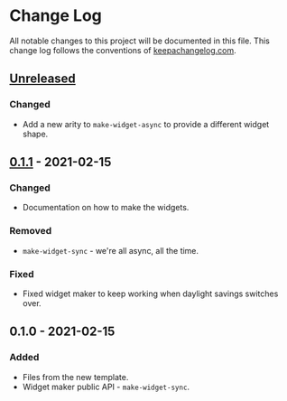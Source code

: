 # Change Log
All notable changes to this project will be documented in this file. This change log follows the conventions of [keepachangelog.com](http://keepachangelog.com/).

## [Unreleased]
### Changed
- Add a new arity to `make-widget-async` to provide a different widget shape.

## [0.1.1] - 2021-02-15
### Changed
- Documentation on how to make the widgets.

### Removed
- `make-widget-sync` - we're all async, all the time.

### Fixed
- Fixed widget maker to keep working when daylight savings switches over.

## 0.1.0 - 2021-02-15
### Added
- Files from the new template.
- Widget maker public API - `make-widget-sync`.

[Unreleased]: https://github.com/your-name/clojure-metrics-test-1/compare/0.1.1...HEAD
[0.1.1]: https://github.com/your-name/clojure-metrics-test-1/compare/0.1.0...0.1.1
